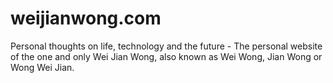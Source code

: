 # weijianwong.com
Personal thoughts on life, technology and the future - The personal website of the one and only Wei Jian Wong, also known as Wei Wong, Jian Wong or Wong Wei Jian.

